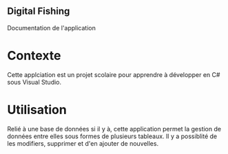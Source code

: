 ## Digital Fishing
Documentation de l'application

# Contexte
Cette applciation est un projet scolaire pour apprendre à développer en C# sous Visual Studio.

# Utilisation
Relié à une base de données si il y à, cette application permet la gestion de données entre elles sous formes de plusieurs tableaux.
Il y a possiblité de les modifiers, supprimer et d'en ajouter de nouvelles.
